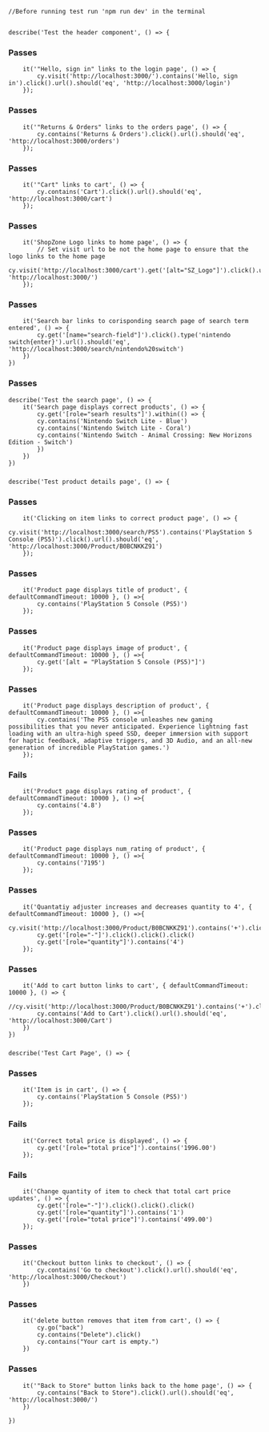     //Before running test run 'npm run dev' in the terminal


    describe('Test the header component', () => {
### Passes
        it('"Hello, sign in" links to the login page', () => {
            cy.visit('http://localhost:3000/').contains('Hello, sign in').click().url().should('eq', 'http://localhost:3000/login')
        });
### Passes
        it('"Returns & Orders" links to the orders page', () => {
            cy.contains('Returns & Orders').click().url().should('eq', 'http://localhost:3000/orders')
        });
### Passes
        it('"Cart" links to cart', () => {
            cy.contains('Cart').click().url().should('eq', 'http://localhost:3000/cart')
        });
### Passes
        it('ShopZone Logo links to home page', () => {
            // Set visit url to be not the home page to ensure that the logo links to the home page
            cy.visit('http://localhost:3000/cart').get('[alt="SZ_Logo"]').click().url().should('eq', 'http://localhost:3000/')
        });
### Passes
        it('Search bar links to corisponding search page of search term entered', () => {
            cy.get('[name="search-field"]').click().type('nintendo switch{enter}').url().should('eq', 'http://localhost:3000/search/nintendo%20switch')
        })
    })
### Passes
    describe('Test the search page', () => {
        it('Search page displays correct products', () => {
            cy.get('[role="searh results"]').within(() => {
            cy.contains('Nintendo Switch Lite - Blue')
            cy.contains('Nintendo Switch Lite - Coral')
            cy.contains('Nintendo Switch - Animal Crossing: New Horizons Edition - Switch')
            })
        })
    })
###
    describe('Test product details page', () => {
### Passes
        it('Clicking on item links to correct product page', () => {
            cy.visit('http://localhost:3000/search/PS5').contains('PlayStation 5 Console (PS5)').click().url().should('eq', 'http://localhost:3000/Product/B0BCNKKZ91')
        });
### Passes
        it('Product page displays title of product', { defaultCommandTimeout: 10000 }, () =>{
            cy.contains('PlayStation 5 Console (PS5)')
        });
### Passes
        it('Product page displays image of product', { defaultCommandTimeout: 10000 }, () =>{
            cy.get('[alt = "PlayStation 5 Console (PS5)"]')
        });
### Passes
        it('Product page displays description of product', { defaultCommandTimeout: 10000 }, () =>{
            cy.contains('The PS5 console unleashes new gaming possibilities that you never anticipated. Experience lightning fast loading with an ultra-high speed SSD, deeper immersion with support for haptic feedback, adaptive triggers, and 3D Audio, and an all-new generation of incredible PlayStation games.')
        });
### Fails
        it('Product page displays rating of product', { defaultCommandTimeout: 10000 }, () =>{
            cy.contains('4.8')
        });
### Passes
        it('Product page displays num_rating of product', { defaultCommandTimeout: 10000 }, () =>{
            cy.contains('7195')
        });
### Passes
        it('Quantatiy adjuster increases and decreases quantity to 4', { defaultCommandTimeout: 10000 }, () =>{
            cy.visit('http://localhost:3000/Product/B0BCNKKZ91').contains('+').click().click().click().click().click().click()
            cy.get('[role="-"]').click().click().click()
            cy.get('[role="quantity"]').contains('4')
        });
### Passes
        it('Add to cart button links to cart', { defaultCommandTimeout: 10000 }, () => {
            //cy.visit('http://localhost:3000/Product/B0BCNKKZ91').contains('+').click().click().click().click()
            cy.contains('Add to Cart').click().url().should('eq', 'http://localhost:3000/Cart')
        })  
    })
###
    describe('Test Cart Page', () => {
### Passes
        it('Item is in cart', () => {
            cy.contains('PlayStation 5 Console (PS5)')
        });
### Fails
        it('Correct total price is displayed', () => {
            cy.get('[role="total price"]').contains('1996.00')
        });
### Fails
        it('Change quantity of item to check that total cart price updates', () => {
            cy.get('[role="-"]').click().click().click()
            cy.get('[role="quantity"]').contains('1')
            cy.get('[role="total price"]').contains('499.00')
        });
### Passes
        it('Checkout button links to checkout', () => {
            cy.contains('Go to checkout').click().url().should('eq', 'http://localhost:3000/Checkout')
        })
### Passes
        it('delete button removes that item from cart', () => {
            cy.go("back")
            cy.contains("Delete").click()
            cy.contains("Your cart is empty.")
        })
### Passes
        it('"Back to Store" button links back to the home page', () => {
            cy.contains("Back to Store").click().url().should('eq', 'http://localhost:3000/')
        })
    
    })

